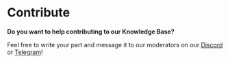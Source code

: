 # Contribute

**Do you want to help contributing to our Knowledge Base?**  
  
Feel free to write your part and message it to our moderators on our [Discord ](https://discord.gg/Dpvd7tp)or [Telegram](https://t.me/ValueDeFi)!  


